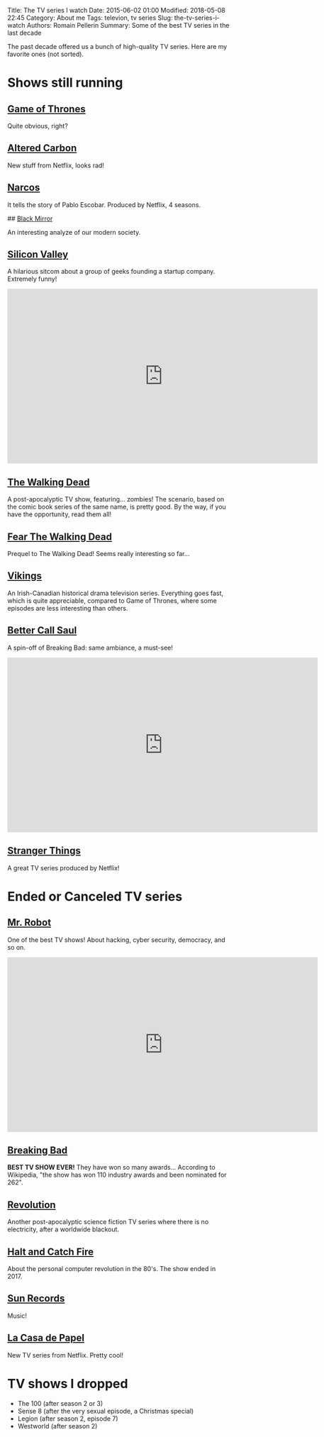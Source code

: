 Title: The TV series I watch
Date: 2015-06-02 01:00
Modified: 2018-05-08 22:45
Category: About me
Tags: televion, tv series
Slug: the-tv-series-i-watch
Authors: Romain Pellerin
Summary: Some of the best TV series in the last decade

The past decade offered us a bunch of high-quality TV series. Here are my favorite ones (not sorted).

# Shows still running

## [Game of Thrones](http://en.wikipedia.org/wiki/Game_of_Thrones)

Quite obvious, right?

## [Altered Carbon](https://en.wikipedia.org/wiki/Altered_Carbon_(TV_series))

New stuff from Netflix, looks rad!

## [Narcos](https://en.wikipedia.org/wiki/Narcos)

It tells the story of Pablo Escobar. Produced by Netflix, 4 seasons.

## [Black Mirror](https://en.wikipedia.org/wiki/Black_Mirror)

An interesting analyze of our modern society.

## [Silicon Valley](http://en.wikipedia.org/wiki/Silicon_Valley_%28TV_series%29)

A hilarious sitcom about a group of geeks founding a startup company. Extremely funny!

<iframe width="700" height="394" src="https://www.youtube-nocookie.com/embed/69V__a49xtw?rel=0" frameborder="0" allowfullscreen></iframe>

## [The Walking Dead](http://en.wikipedia.org/wiki/The_Walking_Dead_%28TV_series%29)

A post-apocalyptic TV show, featuring... zombies! The scenario, based on the comic book series of the same name, is pretty good. By the way, if you have the opportunity, read them all!

## [Fear The Walking Dead](https://en.wikipedia.org/wiki/Fear_the_Walking_Dead)

Prequel to The Walking Dead! Seems really interesting so far...

## [Vikings](http://en.wikipedia.org/wiki/Vikings_%28TV_series%29)

An Irish-Canadian historical drama television series. Everything goes fast, which is quite appreciable, compared to Game of Thrones, where some episodes are less interesting than others.

## [Better Call Saul](http://en.wikipedia.org/wiki/Better_Call_Saul)

A spin-off of Breaking Bad: same ambiance, a must-see!

<iframe width="700" height="394" src="https://www.youtube-nocookie.com/embed/9q4qzYrHVmI?rel=0" frameborder="0" allowfullscreen></iframe>

## [Stranger Things](https://en.wikipedia.org/wiki/Stranger_Things_(TV_series))

A great TV series produced by Netflix!

# Ended or Canceled TV series

## [Mr. Robot](https://en.wikipedia.org/wiki/Mr._Robot_%28TV_series%29)

One of the best TV shows! About hacking, cyber security, democracy, and so on.

<iframe width="700" height="394" src="https://www.youtube-nocookie.com/embed/Ug4fRXGyIak?rel=0" frameborder="0" allowfullscreen></iframe>

## [Breaking Bad](http://en.wikipedia.org/wiki/Breaking_Bad)

**BEST TV SHOW EVER!** They have won so many awards... According to Wikipedia, "the show has won 110 industry awards and been nominated for 262".

## [Revolution](http://en.wikipedia.org/wiki/Revolution_%28TV_series%29)

Another post-apocalyptic science fiction TV series where there is no electricity, after a worldwide blackout.

## [Halt and Catch Fire](https://en.wikipedia.org/wiki/Halt_and_Catch_Fire_(TV_series))

About the personal computer revolution in the 80's. The show ended in 2017.

## [Sun Records](https://en.wikipedia.org/wiki/Sun_Records_(TV_series))

Music!

## [La Casa de Papel](https://en.wikipedia.org/wiki/Money_Heist)

New TV series from Netflix. Pretty cool!

# TV shows I dropped

- The 100 (after season 2 or 3)
- Sense 8 (after the very sexual episode, a Christmas special)
- Legion (after season 2, episode 7)
- Westworld (after season 2)
